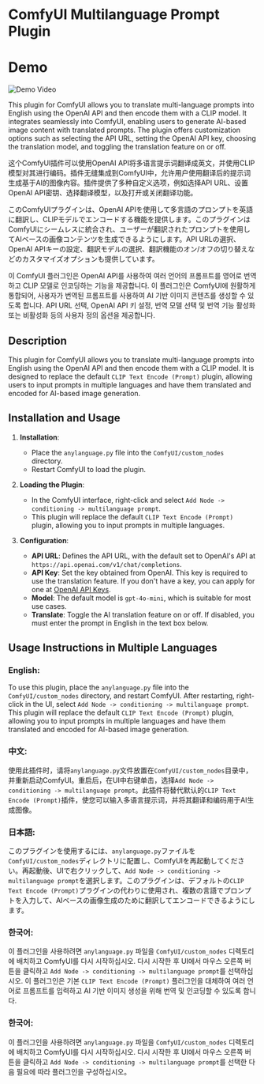 # ComfyUI Multilanguage Prompt Plugin

# Demo

![Demo Video](https://raw.githubusercontent.com/ArataAI/anylanguage/master/demo.gif)

This plugin for ComfyUI allows you to translate multi-language prompts into English using the OpenAI API and then encode them with a CLIP model. It integrates seamlessly into ComfyUI, enabling users to generate AI-based image content with translated prompts. The plugin offers customization options such as selecting the API URL, setting the OpenAI API key, choosing the translation model, and toggling the translation feature on or off.

这个ComfyUI插件可以使用OpenAI API将多语言提示词翻译成英文，并使用CLIP模型对其进行编码。插件无缝集成到ComfyUI中，允许用户使用翻译后的提示词生成基于AI的图像内容。插件提供了多种自定义选项，例如选择API URL、设置OpenAI API密钥、选择翻译模型，以及打开或关闭翻译功能。

このComfyUIプラグインは、OpenAI APIを使用して多言語のプロンプトを英語に翻訳し、CLIPモデルでエンコードする機能を提供します。このプラグインはComfyUIにシームレスに統合され、ユーザーが翻訳されたプロンプトを使用してAIベースの画像コンテンツを生成できるようにします。API URLの選択、OpenAI APIキーの設定、翻訳モデルの選択、翻訳機能のオン/オフの切り替えなどのカスタマイズオプションも提供しています。

이 ComfyUI 플러그인은 OpenAI API를 사용하여 여러 언어의 프롬프트를 영어로 번역하고 CLIP 모델로 인코딩하는 기능을 제공합니다. 이 플러그인은 ComfyUI에 원활하게 통합되어, 사용자가 번역된 프롬프트를 사용하여 AI 기반 이미지 콘텐츠를 생성할 수 있도록 합니다. API URL 선택, OpenAI API 키 설정, 번역 모델 선택 및 번역 기능 활성화 또는 비활성화 등의 사용자 정의 옵션을 제공합니다.

## Description

This plugin for ComfyUI allows you to translate multi-language prompts into English using the OpenAI API and then encode them with a CLIP model. It is designed to replace the default `CLIP Text Encode (Prompt)` plugin, allowing users to input prompts in multiple languages and have them translated and encoded for AI-based image generation.

## Installation and Usage

1. **Installation**:
   - Place the `anylanguage.py` file into the `ComfyUI/custom_nodes` directory.
   - Restart ComfyUI to load the plugin.

2. **Loading the Plugin**:
   - In the ComfyUI interface, right-click and select `Add Node -> conditioning -> multilanguage prompt`.
   - This plugin will replace the default `CLIP Text Encode (Prompt)` plugin, allowing you to input prompts in multiple languages.

3. **Configuration**:
   - **API URL**: Defines the API URL, with the default set to OpenAI's API at `https://api.openai.com/v1/chat/completions`.
   - **API Key**: Set the key obtained from OpenAI. This key is required to use the translation feature. If you don't have a key, you can apply for one at [OpenAI API Keys](https://platform.openai.com/api-keys).
   - **Model**: The default model is `gpt-4o-mini`, which is suitable for most use cases.
   - **Translate**: Toggle the AI translation feature on or off. If disabled, you must enter the prompt in English in the text box below.

## Usage Instructions in Multiple Languages

### English:
To use this plugin, place the `anylanguage.py` file into the `ComfyUI/custom_nodes` directory, and restart ComfyUI. After restarting, right-click in the UI, select `Add Node -> conditioning -> multilanguage prompt`. This plugin will replace the default `CLIP Text Encode (Prompt)` plugin, allowing you to input prompts in multiple languages and have them translated and encoded for AI-based image generation.

### 中文:
使用此插件时，请将`anylanguage.py`文件放置在`ComfyUI/custom_nodes`目录中，并重新启动ComfyUI。重启后，在UI中右键单击，选择`Add Node -> conditioning -> multilanguage prompt`。此插件将替代默认的`CLIP Text Encode (Prompt)`插件，使您可以输入多语言提示词，并将其翻译和编码用于AI生成图像。

### 日本語:
このプラグインを使用するには、`anylanguage.py`ファイルを`ComfyUI/custom_nodes`ディレクトリに配置し、ComfyUIを再起動してください。再起動後、UIで右クリックして、`Add Node -> conditioning -> multilanguage prompt`を選択します。このプラグインは、デフォルトの`CLIP Text Encode (Prompt)`プラグインの代わりに使用され、複数の言語でプロンプトを入力して、AIベースの画像生成のために翻訳してエンコードできるようにします。

### 한국어:
이 플러그인을 사용하려면 `anylanguage.py` 파일을 `ComfyUI/custom_nodes` 디렉토리에 배치하고 ComfyUI를 다시 시작하십시오. 다시 시작한 후 UI에서 마우스 오른쪽 버튼을 클릭하고 `Add Node -> conditioning -> multilanguage prompt`를 선택하십시오. 이 플러그인은 기본 `CLIP Text Encode (Prompt)` 플러그인을 대체하여 여러 언어로 프롬프트를 입력하고 AI 기반 이미지 생성을 위해 번역 및 인코딩할 수 있도록 합니다.


### 한국어:
이 플러그인을 사용하려면 `anylanguage.py` 파일을 `ComfyUI/custom_nodes` 디렉토리에 배치하고 ComfyUI를 다시 시작하십시오. 다시 시작한 후 UI에서 마우스 오른쪽 버튼을 클릭하고 `Add Node -> conditioning -> multilanguage prompt`를 선택한 다음 필요에 따라 플러그인을 구성하십시오。
